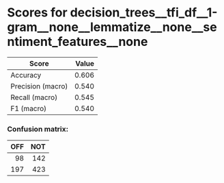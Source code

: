 # Scores for decision_trees__tfi_df__1-gram__none__lemmatize__none__sentiment_features__none
|      Score      |Value|
|-----------------|----:|
|Accuracy         |0.606|
|Precision (macro)|0.540|
|Recall (macro)   |0.545|
|F1 (macro)       |0.540|

### Confusion matrix:
|OFF|NOT|
|--:|--:|
| 98|142|
|197|423|
